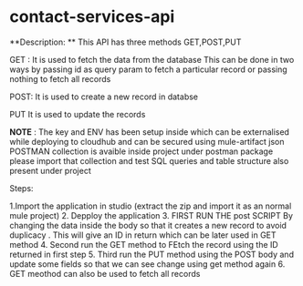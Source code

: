 # contact-services-api

**Description: **
This API has three methods GET,POST,PUT

GET : It is used to fetch the data from the database 
This can be done in two ways by passing id as query param to fetch a particular record or passing nothing to fetch all records

POST: It is used to create a new record in databse

PUT It is used to update the records

**NOTE** : The key and ENV has been setup inside which can be externalised while deploying to cloudhub and can be secured using mule-artifact json POSTMAN collection is avaible inside project under postman package  please import that collection and test
SQL queries and table structure also present under project

Steps:

1.Import the application in studio (extract the zip and import it as an normal mule project)
2. Depploy the application
3. FIRST RUN THE post SCRIPT By changing the data inside the body so that it creates a new record to avoid duplicacy . This will give an ID in return which can be later used in    GET method
4. Second run the GET method to FEtch the record using the ID returned in first step
5. Third run the PUT method using the POST body and update some fields so that we can see change using get method again
6. GET meothod can also be used to fetch all records 
